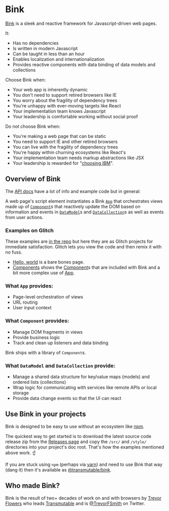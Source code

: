 # Bink

[Bink](https://github.com/Transmutable/bink) is a sleek and reactive framework for Javascript-driven web pages.

It:
- Has no dependencies
- Is written in modern Javascript
- Can be taught in less than an hour
- Enables localization and internationalization
- Provides reactive components with data binding of data models and collections

Choose Bink when:

- Your web app is inherently dynamic
- You don't need to support retired browsers like IE
- You worry about the fragility of dependency trees
- You're unhappy with ever-moving targets like React
- Your implementation team knows Javascript
- Your leadership is comfortable working without social proof

Do not choose Bink when:

- You're making a web page that can be static
- You need to support IE and other retired browsers
- You can live with the fragility of dependency trees
- You're happy within churning ecosystems like React's
- Your implementation team needs markup abstractions like JSX
- Your leadership is rewarded for "[choosing IBM](https://en.wikipedia.org/wiki/Fear,_uncertainty,_and_doubt)".

## Overview of Bink

The [API docs](https://transmutable.github.io/bink/api/) have a lot of info and example code but in general: 

A web page's script element instantiates a Bink [`App`](https://transmutable.github.io/bink/api/class/src/App.js~App.html) that orchestrates views made up of [`Component`](https://transmutable.github.io/bink/api/class/src/Component.js~Component.html)s that reactively update the DOM based on information and events in [`DataModel`](https://transmutable.github.io/bink/api/class/src/DataModel.js~DataModel.html)s and [`DataCollection`](https://transmutable.github.io/bink/api/class/src/DataCollection.js~DataCollection.html)s as well as events from user actions.

### Examples on Glitch

These examples are [in the repo](https://github.com/Transmutable/bink/tree/main/examples) but here they are as Glitch projects for immediate satisfaction. Glitch lets you view the code and then remix it with no fuss.

- [Hello, world](https://glitch.com/edit/#!/northern-tricky-brook) is a bare bones page.
- [Components](https://glitch.com/edit/#!/valiant-agate-acoustic) shows the [Component](https://transmutable.github.io/bink/api/class/src/Component.js~Component.html)s that are included with Bink and a bit more complex use of [App](https://transmutable.github.io/bink/api/class/src/App.js~App.html).

### What `App` provides:

- Page-level orchestration of views
- URL routing
- User input context

### What `Component` provides:

- Manage DOM fragments in views
- Provide business logic
- Track and clean up listeners and data binding

Bink ships with a library of `Component`s.

### What `DataModel` and `DataCollection` provide:

- Manage a shared data structure for key/value maps (models) and ordered lists (collections)
- Wrap logic for communicating with services like remote APIs or local storage
- Provide data change events so that the UI can react

## Use Bink in your projects

Bink is designed to be easy to use without an ecosystem like [npm]( https://www.npmjs.com/).

The quickest way to get started is to download the latest source code release zip from the [Releases page](https://github.com/Transmutable/bink/releases) and copy the `/src/` and `/style/` directories into your project's doc root. That's how the examples mentioned above work. ☝️

If you are stuck using `npm` (perhaps via [yarn](https://yarnpkg.com/)) and need to use Bink that way (dang it) then it's available as [@transmutable/bink]( https://www.npmjs.com/package/@transmutable/bink).

## Who made Bink?

Bink is the result of two+ decades of work on and with browsers by [Trevor Flowers](https://trevor.smith.name/) who leads [Transmutable](https://transmutable.com/) and is [@TrevorFSmith](https://twitter.com/trevorfsmith) on Twitter.
